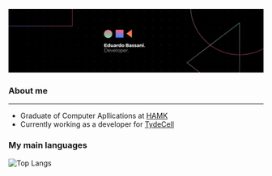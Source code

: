 ![Header](https://github.com/Ebassani/Ebassani/blob/main/Black%20Technology%20LinkedIn%20Banner.png)

### About me
---
- Graduate of Computer Apllications at [HAMK](https://www.hamk.fi/?lang=en)
- Currently working as a developer for [TydeCell]([https://www.feevale.br](https://tydecell.com/))


### My main languages

![Top Langs](https://github-readme-stats.vercel.app/api/top-langs/?username=ebassani&layout=compact&theme=vision-friendly-dark)

<!--
**Ebassani/Ebassani** is a ✨ _special_ ✨ repository because its `README.md` (this file) appears on your GitHub profile.

Here are some ideas to get you started:

- 🔭 I’m currently working on ...
- 🌱 I’m currently learning ...
- 👯 I’m looking to collaborate on ...
- 🤔 I’m looking for help with ...
- 💬 Ask me about ...
- 📫 How to reach me: ...
- 😄 Pronouns: ...
- ⚡ Fun fact: ...
-->
